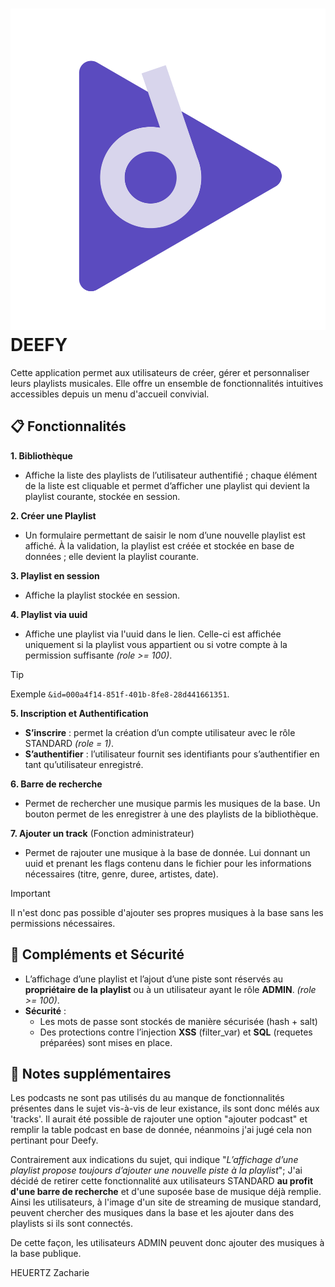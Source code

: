 # ![Logo de Deefy](images/logo2.png) DEEFY

Cette application permet aux utilisateurs de créer, gérer et personnaliser leurs playlists musicales. Elle offre un ensemble de fonctionnalités intuitives accessibles depuis un menu d'accueil convivial.

## 📋 Fonctionnalités

**1. Bibliothèque**
- Affiche la liste des playlists de l’utilisateur authentifié ; chaque élément de la liste est cliquable et permet d’afficher une playlist qui devient la playlist courante, stockée en session.

**2. Créer une Playlist**
- Un formulaire permettant de saisir le nom d’une nouvelle playlist est affiché. À la validation, la playlist est créée et stockée en base de données ; elle devient la playlist courante.

**3. Playlist en session**
- Affiche la playlist stockée en session. 

**4. Playlist via uuid**
- Affiche une playlist via l'uuid dans le lien. Celle-ci est affichée uniquement si la playlist vous appartient ou si votre compte à la permission suffisante _(role >= 100)_.

> [!TIP]
> Exemple `&id=000a4f14-851f-401b-8fe8-28d441661351`.

**5. Inscription et Authentification**
- **S’inscrire** : permet la création d’un compte utilisateur avec le rôle STANDARD _(role = 1)_.
- **S’authentifier** : l’utilisateur fournit ses identifiants pour s’authentifier en tant qu’utilisateur enregistré.

**6. Barre de recherche**
- Permet de rechercher une musique parmis les musiques de la base. Un bouton permet de les enregistrer à une des playlists de la bibliothèque.

**7. Ajouter un track** (Fonction administrateur)
- Permet de rajouter une musique à la base de donnée. Lui donnant un uuid et prenant les flags contenu dans le fichier pour les informations nécessaires (titre, genre, duree, artistes, date).

> [!IMPORTANT]
> Il n'est donc pas possible d'ajouter ses propres musiques à la base sans les permissions nécessaires.

## 🔐 Compléments et Sécurité
- L’affichage d’une playlist et l’ajout d’une piste sont réservés au **propriétaire de la playlist** ou à un utilisateur ayant le rôle **ADMIN**. _(role >= 100)_.
- **Sécurité** : 
  - Les mots de passe sont stockés de manière sécurisée (hash + salt)
  - Des protections contre l’injection **XSS** (filter_var) et **SQL** (requetes préparées) sont mises en place.

## 📝 Notes supplémentaires

Les podcasts ne sont pas utilisés du au manque de fonctionnalités présentes dans le sujet vis-à-vis de leur existance, ils sont donc mélés aux 'tracks'. Il aurait été possible de rajouter une option "ajouter podcast" et remplir la table podcast en base de donnée, néanmoins j'ai jugé cela non pertinant pour Deefy.

Contrairement aux indications du sujet, qui indique "_L’affichage d’une playlist propose toujours d’ajouter une nouvelle piste à la playlist_"; J'ai décidé de retirer cette fonctionnalité aux utilisateurs STANDARD **au profit d'une barre de recherche** et d'une suposée base de musique déjà remplie. Ainsi les utilisateurs, à l'image d'un site de streaming de musique standard, peuvent chercher des musiques dans la base et les ajouter dans des playlists si ils sont connectés.

De cette façon, les utilisateurs ADMIN peuvent donc ajouter des musiques à la base publique.

HEUERTZ Zacharie





